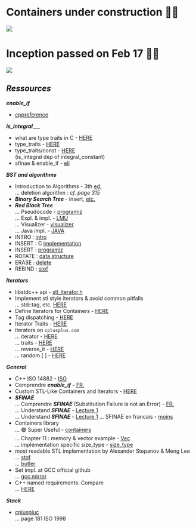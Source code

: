 # Containers under construction :construction_worker_woman:

![](https://i.imgur.com/IYQ9WYt.jpg)
&nbsp;
<!---
![](https://i.imgur.com/NKUmw2h.jpg)
--->


# Inception passed on Feb 17 :elf_woman:

![](https://i.imgur.com/w2XPjaZ.png)

<!---
![](https://i.imgur.com/Op6BF0O.png)
--->

## _Ressources_

___enable_if___
- [cppreference](https://en.cppreference.com/w/cpp/types/enable_if)

___is_integral______
- what are type traits in C - [HERE](https://dev.to/sandordargo/what-are-type-traits-in-c-18j5) 
- type_traits - [HERE](https://cplusplus.com/reference/type_traits/is_integral/?kw=is_integral)
- type_traits/const - [HERE](https://cplusplus.com/reference/type_traits/integral_constant)\
(is_integral dep of integral_constant) 
- sfinae & enable_if - [eli](https://eli.thegreenplace.net/2014/sfinae-and-enable_if)




___BST and algorithms___

- Introduction to Algorithms - 3th [ed.](https://edutechlearners.com/download/Introduction_to_algorithms-3rd%20Edition.pdf) \
... deletion algorithm : _cf. page 315_
- ___Binary Search Tree___ - insert, [etc.](https://www.cs.dartmouth.edu/~thc/cs10/lectures/0428/0428.html)
- ___Red Black Tree___ \
... Pseudocode - [programiz](https://www.programiz.com/dsa/red-black-tree) \
... Expl. & impl. - [LMU](https://cs.lmu.edu/~ray/notes/redblacktrees) \
... Visualizer - [visualizer](https://www.cs.usfca.edu/~galles/visualization/RedBlack.html) \
... Java impl. - [JAVA](https://www.happycoders.eu/algorithms/red-black-tree-java)
- INTRO : [intro](https://www.geeksforgeeks.org/red-black-tree-set-1-introduction-2/?ref=gcse)
- INSERT : C [implementation](https://www.geeksforgeeks.org/c-program-red-black-tree-insertion)
- INSERT : [programiz](https://www.programiz.com/dsa/insertion-in-a-red-black-tree)
- ROTATE : [data structure](https://www.codesdope.com/course/data-structures-red-black-trees-insertion)
- ERASE : [delete](https://www.geeksforgeeks.org/red-black-tree-set-3-delete-2)
- REBIND : [stof](https://stackoverflow.com/questions/14148756/what-does-template-rebind-do)




___Iterators___


- libstdc++ api - [stl_iterator.h](https://gcc.gnu.org/onlinedocs/gcc-4.6.2/libstdc++/api/a01052_source.html)
- Implement stl style iterators & avoid common pitfalls \
... std::tag, etc. [HERE](https://stackoverflow.com/questions/8054273/how-to-implement-an-stl-style-iterator-and-avoid-common-pitfalls)
- Define Iterators for Containers - [HERE](https://users.cs.northwestern.edu/~riesbeck/programming/c++/stl-iterator-define.html)
- Tag dispatching - [HERE](https://www.fluentcpp.com/2018/04/27/tag-dispatching)
- Iterator Traits - [HERE](https://www.codeproject.com/Articles/36530/An-Introduction-to-Iterator-Traits)
- iterators on `cplusplus.com` \
... iterator - [HERE](https://m.cplusplus.com/reference/iterator/iterator) \
... traits - [HERE](https://m.cplusplus.com/reference/iterator/iterator_traits)\
... reverse_it - [HERE](https://m.cplusplus.com/reference/iterator/reverse_iterator)\
... random [ ] - [HERE](https://m.cplusplus.com/reference/iterator/RandomAccessIterator)


___General___

- C++ ISO 14882 - [ISO](https://kaltofen.math.ncsu.edu/courses/Languages/C++Examples/iso14882.pdf)
- Comprendre ___enable_if___ - [FR.](https://h-deb.clg.qc.ca/Sujets/TrucsScouts/Comprendre_enable_if.html)
- Custom STL-Like Containers and Iterators - [HERE](https://web.stanford.edu/class/cs107l/handouts/04-Custom-Iterators.pdf)
- ___SFINAE___ \
... Comprendre ___SFINAE___ (Substitution Failure is not an Error) - [FR.](https://h-deb.clg.qc.ca/Sujets/Divers--cplusplus/SFINAE.html) \
... Understand ___SFINAE___ - [Lecture 1](https://www.fluentcpp.com/2018/05/15/make-sfinae-pretty-1-what-value-sfinae-brings-to-code) \
... Understand ___SFINAE___ - [Lecture 1](https://www.fluentcpp.com/2018/05/18/make-sfinae-pretty-2-hidden-beauty-sfinae) 
... SFINAE en francais - [moins](https://www.developpez.com/actu/94611/SFINAE-Interlude-moins-Cplusplus-avance-exemple-d-implementation)
- Containers library \
... 🟢 Super Useful - [containers](http://www.open-std.org/JTC1/SC22/WG21/docs/papers/2011/n3242.pdf#page=731&zoom=100,96,712)\
... Chapter 11 : memory & vector example - [Vec](https://tfetimes.com/wp-content/uploads/2015/11/Accelerated_C-_Practical_Programming_by_Example_-_Andrew_Koenig_Barbara_E._Moo_-_Addison-Wesley_-_2000.pdf#page=250) \
... implementation specific size_type - [size_type](http://www.open-std.org/JTC1/SC22/WG21/docs/papers/2011/n3242.pdf#page=789&zoom=100,96,712)
- most readable STL implementation by Alexander Stepanov & Meng Lee \
... [stof](https://stackoverflow.com/questions/2127612/is-there-a-readable-implementation-of-the-stl) \
... [butler](http://stepanovpapers.com/butler.hpl.hp/stl/stl)
- Set impl. at GCC official github \
... [gcc mirror](https://github.com/gcc-mirror/gcc/blob/master/libstdc%2B%2B-v3/include/bits/stl_set.h)
- C++ named requirements: Compare \
... [HERE](https://en.cppreference.com/w/cpp/named_req/Compare)


___Stack___
- [cpluspluc](https://cplusplus.com/reference/stack/stack/?kw=stack) \
... page 181 ISO 1998

